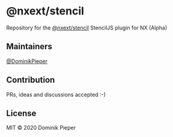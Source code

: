 # @nxext/stencil
Repository for the [@nxext/stencil](libs/stencil/README.md) StencilJS plugin for NX (Alpha)

## Maintainers

[@DominikPieper](https://github.com/DominikPieper)

## Contribution
PRs, ideas and discussions accepted :-)

## License

MIT © 2020 Dominik Pieper
